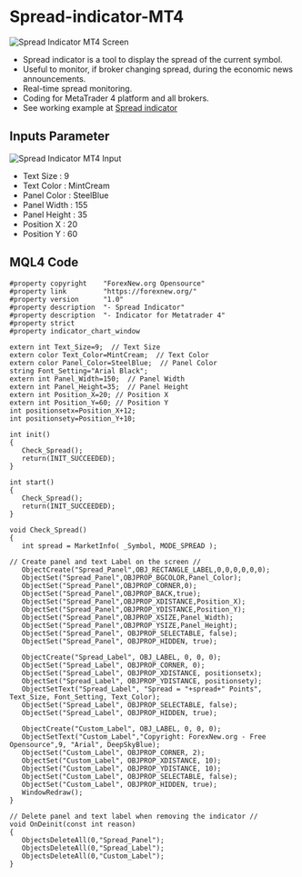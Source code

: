 # Spread-indicator-MT4
![Spread Indicator MT4 Screen](https://forexnew.org/wp-content/uploads/2021/09/Spread-Indicator.png)
- Spread indicator is a tool to display the spread of the current symbol.
- Useful to monitor, if broker changing spread, during the economic news announcements.
- Real-time spread monitoring.
- Coding for MetaTrader 4 platform and all brokers.
- See working example at [Spread indicator](https://forexnew.org/คลังความรู้/spread-bid-ask-คืออะไร/#indicators)

## Inputs Parameter
![Spread Indicator MT4 Input](https://forexnew.org/Download/Spread-indicator-input.png)
- Text Size : 9
- Text Color : MintCream
- Panel Color : SteelBlue
- Panel Width : 155
- Panel Height : 35
- Position X : 20
- Position Y : 60

## MQL4 Code

```
#property copyright    "ForexNew.org Opensource"
#property link         "https://forexnew.org/"
#property version      "1.0"
#property description  "- Spread Indicator"
#property description  "- Indicator for Metatrader 4"
#property strict
#property indicator_chart_window

extern int Text_Size=9;  // Text Size
extern color Text_Color=MintCream;  // Text Color
extern color Panel_Color=SteelBlue;  // Panel Color
string Font_Setting="Arial Black";
extern int Panel_Width=150;  // Panel Width
extern int Panel_Height=35;  // Panel Height
extern int Position_X=20; // Position X
extern int Position_Y=60; // Position Y
int positionsetx=Position_X+12;
int positionsety=Position_Y+10;

int init()
{
   Check_Spread();
   return(INIT_SUCCEEDED);
}

int start()
{
   Check_Spread();
   return(INIT_SUCCEEDED);
}

void Check_Spread()
{
   int spread = MarketInfo( _Symbol, MODE_SPREAD );
   
// Create panel and text Label on the screen //
   ObjectCreate("Spread_Panel",OBJ_RECTANGLE_LABEL,0,0,0,0,0,0);
   ObjectSet("Spread_Panel",OBJPROP_BGCOLOR,Panel_Color);
   ObjectSet("Spread_Panel",OBJPROP_CORNER,0);
   ObjectSet("Spread_Panel",OBJPROP_BACK,true);
   ObjectSet("Spread_Panel",OBJPROP_XDISTANCE,Position_X);
   ObjectSet("Spread_Panel",OBJPROP_YDISTANCE,Position_Y);
   ObjectSet("Spread_Panel",OBJPROP_XSIZE,Panel_Width);
   ObjectSet("Spread_Panel",OBJPROP_YSIZE,Panel_Height);
   ObjectSet("Spread_Panel", OBJPROP_SELECTABLE, false);
   ObjectSet("Spread_Panel", OBJPROP_HIDDEN, true);
   
   ObjectCreate("Spread_Label", OBJ_LABEL, 0, 0, 0);
   ObjectSet("Spread_Label", OBJPROP_CORNER, 0);
   ObjectSet("Spread_Label", OBJPROP_XDISTANCE, positionsetx);
   ObjectSet("Spread_Label", OBJPROP_YDISTANCE, positionsety);
   ObjectSetText("Spread_Label", "Spread = "+spread+" Points", Text_Size, Font_Setting, Text_Color);
   ObjectSet("Spread_Label", OBJPROP_SELECTABLE, false);
   ObjectSet("Spread_Label", OBJPROP_HIDDEN, true);
   
   ObjectCreate("Custom_Label", OBJ_LABEL, 0, 0, 0);
   ObjectSetText("Custom_Label","Copyright: ForexNew.org - Free Opensource",9, "Arial", DeepSkyBlue);
   ObjectSet("Custom_Label", OBJPROP_CORNER, 2);
   ObjectSet("Custom_Label", OBJPROP_XDISTANCE, 10);
   ObjectSet("Custom_Label", OBJPROP_YDISTANCE, 10);
   ObjectSet("Custom_Label", OBJPROP_SELECTABLE, false);
   ObjectSet("Custom_Label", OBJPROP_HIDDEN, true);
   WindowRedraw();
}

// Delete panel and text label when removing the indicator //
void OnDeinit(const int reason)
{
   ObjectsDeleteAll(0,"Spread_Panel");
   ObjectsDeleteAll(0,"Spread_Label");
   ObjectsDeleteAll(0,"Custom_Label");
}
```
